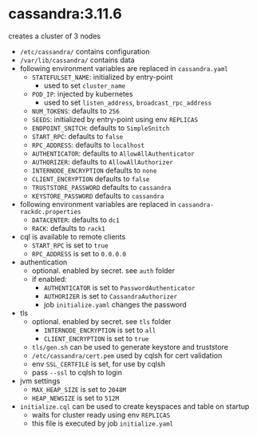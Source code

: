 # cassandra:3.11.6

creates a cluster of 3 nodes
- `/etc/cassandra/` contains configuration
- `/var/lib/cassandra/` contains data
- following environment variables are replaced in `cassandra.yaml`
  - `STATEFULSET_NAME`: initialized by entry-point
    - used to set `cluster_name`
  - `POD_IP`: injected by kubernetes
    - used to set `listen_address`, `broadcast_rpc_address`
  - `NUM_TOKENS`: defaults to `256`
  - `SEEDS`: initialized by entry-point using env `REPLICAS`
  - `ENDPOINT_SNITCH`: defaults to `SimpleSnitch`
  - `START_RPC`: defaults to `false`
  - `RPC_ADDRESS`: defaults to `localhost`
  - `AUTHENTICATOR`: defaults to `AllowAllAuthenticator`
  - `AUTHORIZER`: defaults to `AllowAllAuthorizer`
  - `INTERNODE_ENCRYPTION` defaults to `none`
  - `CLIENT_ENCRYPTION` defaults to `false`
  - `TRUSTSTORE_PASSWORD` defaults to `cassandra`
  - `KEYSTORE_PASSWORD` defaults to `cassandra`
- following environment variables are replaced in `cassandra-rackdc.properties`
  - `DATACENTER`: defaults to `dc1`
  - `RACK`: defaults to `rack1`
- cql is available to remote clients
  - `START_RPC` is set to `true`
  - `RPC_ADDRESS` is set to `0.0.0.0`
- authentication
  - optional. enabled by secret. see `auth` folder
  - if enabled:
    - `AUTHENTICATOR` is set to `PasswordAuthenticator`
    - `AUTHORIZER` is set to `CassandraAuthorizer`
    - job `initialize.yaml` changes the password
- tls
  - optional. enabled by secret. see `tls` folder
    - `INTERNODE_ENCRYPTION` is set to `all`
    - `CLIENT_ENCRYPTION` is set to `true`
  - `tls/gen.sh` can be used to generate keystore and truststore
  - `/etc/cassandra/cert.pem` used by cqlsh for cert validation
  - env `SSL_CERTFILE` is set, for use by cqlsh
  - pass `--ssl` to cqlsh to login
- jvm settings
  - `MAX_HEAP_SIZE` is set to `2048M`
  - `HEAP_NEWSIZE` is set to `512M`
- `initialize.cql` can be used to create keyspaces and table on startup
  - waits for cluster ready using env `REPLICAS`
  - this file is executed by job `initialize.yaml`
